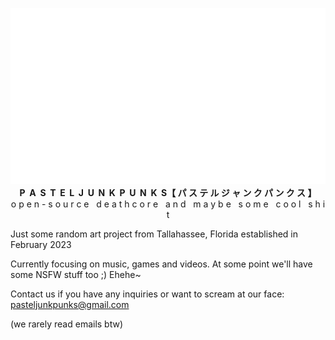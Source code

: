 <p align="center">
  <picture><source media="(prefers-color-scheme: dark)" srcset="PJPLogoWhite.png" height="192"><img alt="PASTELJUNKPUNKS" src="PJPLogoWhite.png"></picture>
  <br><strong>P&nbsp;&nbsp;A&nbsp;&nbsp;S&nbsp;&nbsp;T&nbsp;&nbsp;E&nbsp;&nbsp;L&nbsp;&nbsp;J&nbsp;&nbsp;U&nbsp;&nbsp;N&nbsp;&nbsp;K&nbsp;&nbsp;P&nbsp;&nbsp;U&nbsp;&nbsp;N&nbsp;&nbsp;K&nbsp;&nbsp;S&#x3010;&nbsp;&#x30D1;&nbsp;&#x30B9;&nbsp;&#x30C6;&nbsp;&#x30EB;&nbsp;&#x30B8;&nbsp;&#x30E3;&nbsp;&#x30F3;&nbsp;&#x30AF;&nbsp;&#x30D1;&nbsp;&#x30F3;&nbsp;&#x30AF;&nbsp;&#x30B9;&nbsp;&#x3011;</strong>
<br>o p e n - s o u r c e&nbsp;&nbsp;&nbsp;d e a t h c o r e&nbsp;&nbsp;&nbsp;a n d&nbsp;&nbsp;&nbsp;m a y b e&nbsp;&nbsp;&nbsp;s o m e&nbsp;&nbsp;&nbsp;c o o l&nbsp;&nbsp;&nbsp;s h i t</p>

Just some random art project from Tallahassee, Florida established in February 2023

Currently focusing on music, games and videos. At some point we'll have some NSFW stuff too ;) Ehehe~

Contact us if you have any inquiries or want to scream at our face: pasteljunkpunks@gmail.com

(we rarely read emails btw)
